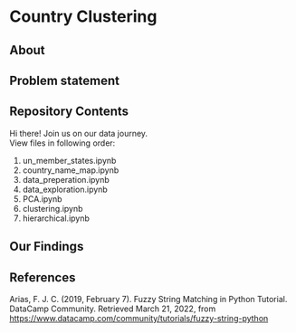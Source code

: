 # Country Clustering

## About

## Problem statement

## Repository Contents
Hi there! Join us on our data journey.  
View files in following order:

1. un_member_states.ipynb
2. country_name_map.ipynb
3. data_preperation.ipynb
4. data_exploration.ipynb
5. PCA.ipynb
6. clustering.ipynb
7. hierarchical.ipynb

## Our Findings

## References
Arias, F. J. C. (2019, February 7). Fuzzy String Matching in Python Tutorial. DataCamp Community. Retrieved March 21, 2022, from
    https://www.datacamp.com/community/tutorials/fuzzy-string-python
